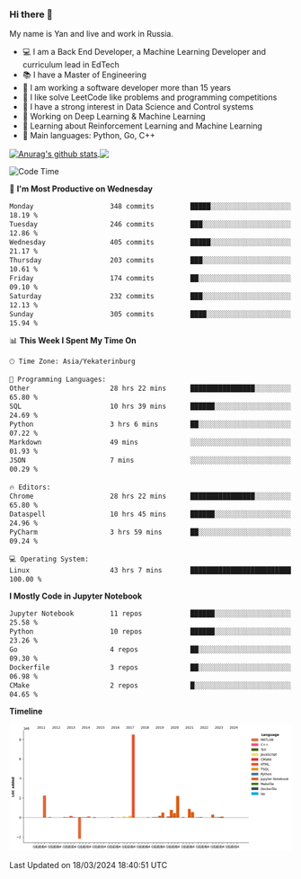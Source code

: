 ### Hi there 👋

My name is Yan and live and work in Russia.

- 💻 I am a Back End Developer, a Machine Learning Developer and curriculum lead in EdTech
- 📚 I have a Master of Engineering
- 🤔 I am working a software developer more than 15 years
- 🌱 I like solve LeetCode like problems and programming competitions
- 📝 I have a strong interest in Data Science and Control systems
- 🔭 Working on Deep Learning & Machine Learning
- 🌱 Learning about Reinforcement Learning and Machine Learning
- 🌟 Main languages: Python, Go, C++

<!--


**yanchick/yanchick** is a ✨ _special_ ✨ repository because its `README.md` (this file) appears on your GitHub profile.

Here are some ideas to get you started:

- I am a self taught Full Stack Developer and a Machine Learning Developer
- 🌱 I’m currently learning ...
- 👯 I’m looking to collaborate on ...
- 🤔 I’m looking for help with ...
- 💬 Ask me about ...
- 📫 How to reach me: ...
- 😄 Pronouns: ...
- ⚡ Fun fact: ...

-->


<a href="https://github.com/anuraghazra/github-readme-stats">
    <img align="center" src="https://github-readme-stats.vercel.app/api?username=yanchick&count_private=true" alt="Anurag's github stats" />
</a>
<a href="https://github.com/anuraghazra/github-readme-stats">
    <img align="center" src="https://github-readme-stats.vercel.app/api/top-langs/?username=yanchick&hide=javascript,html,CSS" />
</a>

<!--START_SECTION:waka-->
![Code Time](http://img.shields.io/badge/Code%20Time-1%2C624%20hrs%2054%20mins-blue)

📅 **I'm Most Productive on Wednesday** 

```text
Monday                   348 commits         █████░░░░░░░░░░░░░░░░░░░░   18.19 % 
Tuesday                  246 commits         ███░░░░░░░░░░░░░░░░░░░░░░   12.86 % 
Wednesday                405 commits         █████░░░░░░░░░░░░░░░░░░░░   21.17 % 
Thursday                 203 commits         ███░░░░░░░░░░░░░░░░░░░░░░   10.61 % 
Friday                   174 commits         ██░░░░░░░░░░░░░░░░░░░░░░░   09.10 % 
Saturday                 232 commits         ███░░░░░░░░░░░░░░░░░░░░░░   12.13 % 
Sunday                   305 commits         ████░░░░░░░░░░░░░░░░░░░░░   15.94 % 
```


📊 **This Week I Spent My Time On** 

```text
🕑︎ Time Zone: Asia/Yekaterinburg

💬 Programming Languages: 
Other                    28 hrs 22 mins      ████████████████░░░░░░░░░   65.80 % 
SQL                      10 hrs 39 mins      ██████░░░░░░░░░░░░░░░░░░░   24.69 % 
Python                   3 hrs 6 mins        ██░░░░░░░░░░░░░░░░░░░░░░░   07.22 % 
Markdown                 49 mins             ░░░░░░░░░░░░░░░░░░░░░░░░░   01.93 % 
JSON                     7 mins              ░░░░░░░░░░░░░░░░░░░░░░░░░   00.29 % 

🔥 Editors: 
Chrome                   28 hrs 22 mins      ████████████████░░░░░░░░░   65.80 % 
Dataspell                10 hrs 45 mins      ██████░░░░░░░░░░░░░░░░░░░   24.96 % 
PyCharm                  3 hrs 59 mins       ██░░░░░░░░░░░░░░░░░░░░░░░   09.24 % 

💻 Operating System: 
Linux                    43 hrs 7 mins       █████████████████████████   100.00 % 
```

**I Mostly Code in Jupyter Notebook** 

```text
Jupyter Notebook         11 repos            ██████░░░░░░░░░░░░░░░░░░░   25.58 % 
Python                   10 repos            ██████░░░░░░░░░░░░░░░░░░░   23.26 % 
Go                       4 repos             ██░░░░░░░░░░░░░░░░░░░░░░░   09.30 % 
Dockerfile               3 repos             ██░░░░░░░░░░░░░░░░░░░░░░░   06.98 % 
CMake                    2 repos             █░░░░░░░░░░░░░░░░░░░░░░░░   04.65 % 
```



**Timeline**

![Lines of Code chart](https://raw.githubusercontent.com/yanchick/yanchick/main/assets/bar_graph.png)


 Last Updated on 18/03/2024 18:40:51 UTC
<!--END_SECTION:waka-->

